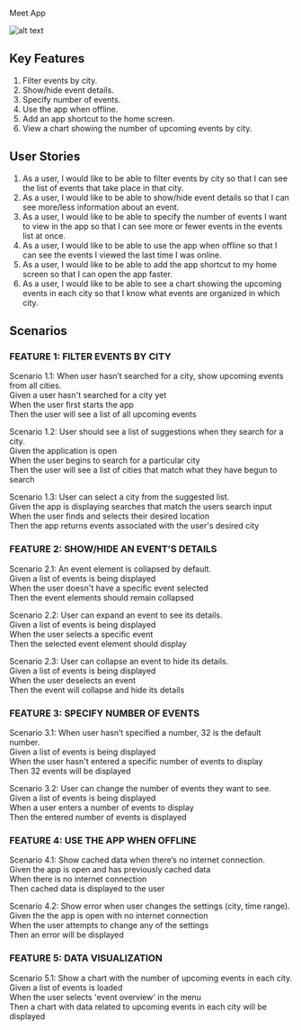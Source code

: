 Meet App

![alt text](https://github.com/An865/meetApp/public/blob/main/MeetApp.png?raw=true)


## Key Features
1. Filter events by city.
2. Show/hide event details.
3. Specify number of events.
4. Use the app when offline.
5. Add an app shortcut to the home screen.
6. View a chart showing the number of upcoming events by city.

## User Stories

1. As a user, I would like to be able to filter events by city so that I can see the list of events that take place in that city.
2. As a user, I would like to be able to show/hide event details so that I can see more/less information about an event.
3. As a user, I would like to be able to specify the number of events I want to view in the app so that I can see more or fewer events in the events list at once.
4. As a user, I would like to be able to use the app when offline so that I can see the events I viewed the last time I was online.
5. As a user, I would like to be able to add the app shortcut to my home screen so that I can open the app faster.
6. As a user, I would like to be able to see a chart showing the upcoming events in each city so that I know what events are organized in which city.

## Scenarios
### FEATURE 1: FILTER EVENTS BY CITY
Scenario 1.1: When user hasn’t searched for a city, show upcoming events from all cities.  \
Given a user hasn't searched for a city yet  \
When the user first starts the app  \
Then the user will see a list of all upcoming events  

Scenario 1.2: User should see a list of suggestions when they search for a city.  \
Given the application is open  \
When the user begins to search for a particular city  \
Then the user will see a list of cities that match what they have begun to search

Scenario 1.3: User can select a city from the suggested list.  \
Given the app is displaying searches that match the users search input  \
When the user finds and selects their desired location  \
Then the app returns events associated with the user's desired city

### FEATURE 2: SHOW/HIDE AN EVENT’S DETAILS
Scenario 2.1: An event element is collapsed by default.  \
Given a list of events is being displayed  \
When the user doesn't have a specific event selected  \
Then the event elements should remain collapsed

Scenario 2.2: User can expand an event to see its details.  \
Given a list of events is being displayed  \
When the user selects a specific event  \
Then the selected event element should display 

Scenario 2.3: User can collapse an event to hide its details.  \
Given a list of events is being displayed  \
When the user deselects an event  \
Then the event will collapse and hide its details

### FEATURE 3: SPECIFY NUMBER OF EVENTS
Scenario 3.1: When user hasn’t specified a number, 32 is the default number.  \
Given a list of events is being displayed  \
When the user hasn't entered a specific number of events to display  \
Then 32 events will be displayed

Scenario 3.2: User can change the number of events they want to see.  \
Given a list of events is being displayed  \
When a user enters a number of events to display  \
Then the entered number of events is displayed  

### FEATURE 4: USE THE APP WHEN OFFLINE
Scenario 4.1: Show cached data when there’s no internet connection.  \
Given the app is open and has previously cached data \
When there is no internet connection  \
Then cached data is displayed to the user

Scenario 4.2: Show error when user changes the settings (city, time range).  \
Given the the app is open with no internet connection  \
When the user attempts to change any of the settings  \
Then an error will be displayed

### FEATURE 5: DATA VISUALIZATION
Scenario 5.1: Show a chart with the number of upcoming events in each city.  \
Given a list of events is loaded  \
When the user selects 'event overview' in the menu  \
Then a chart with data related to upcoming events in each city will be displayed